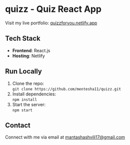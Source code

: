 # quizz - Quiz React App

Visit my live portfolio: [quizzforyou.netlify.app](https://quizzforyou.netlify.app)

## Tech Stack

- **Frontend**: React.js  
- **Hosting**: Netlify  

## Run Locally

1. Clone the repo:  
   `git clone https://github.com/mentesha11/quizz.git`
2. Install dependencies:  
   `npm install`
3. Start the server:  
   `npm start`
## Contact

Connect with me via email at [mantashashvili17@gmail.com](mantashashvili17@gmail.com)